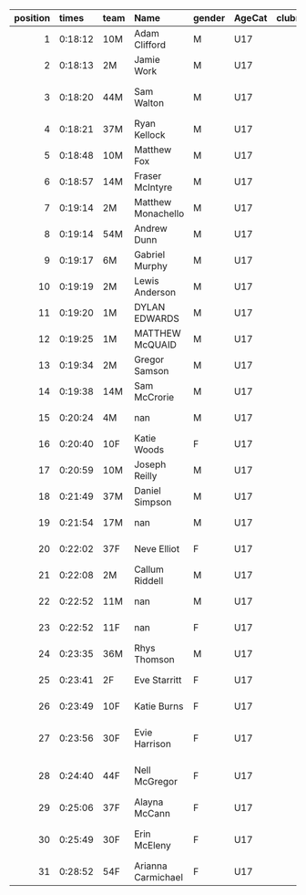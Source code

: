 |   position | times   | team   | Name               | gender   | AgeCat   |   clubnumber | Club name                  | Website                               |
|-----------:|:--------|:-------|:-------------------|:---------|:---------|-------------:|:---------------------------|:--------------------------------------|
|          1 | 0:18:12 | 10M    | Adam Clifford      | M        | U17      |           10 | Shettleston Harriers       | http://shettlestonharriers.org.uk/    |
|          2 | 0:18:13 | 2M     | Jamie Work         | M        | U17      |            2 | Kilmarnock H&AC            | http://www.kilmarnockharriers.com/    |
|          3 | 0:18:20 | 44M    | Sam Walton         | M        | U17      |           44 | North Ayrshire AAC         | https://naathletics.co.uk/            |
|          4 | 0:18:21 | 37M    | Ryan Kellock       | M        | U17      |           37 | Law & District AAC         | http://www.lawaac.co.uk/              |
|          5 | 0:18:48 | 10M    | Matthew Fox        | M        | U17      |           10 | Shettleston Harriers       | http://shettlestonharriers.org.uk/    |
|          6 | 0:18:57 | 14M    | Fraser McIntyre    | M        | U17      |           14 | Ayr Seaforth AC            | https://www.ayrseaforth.co.uk/        |
|          7 | 0:19:14 | 2M     | Matthew Monachello | M        | U17      |            2 | Kilmarnock H&AC            | http://www.kilmarnockharriers.com/    |
|          8 | 0:19:14 | 54M    | Andrew Dunn        | M        | U17      |           54 | VP-Glasgow                 | https://www.vp-glasgow.com            |
|          9 | 0:19:17 | 6M     | Gabriel Murphy     | M        | U17      |            6 | Cambuslang Harriers        | https://cambuslangharriers.org/       |
|         10 | 0:19:19 | 2M     | Lewis Anderson     | M        | U17      |            2 | Kilmarnock H&AC            | http://www.kilmarnockharriers.com/    |
|         11 | 0:19:20 | 1M     | DYLAN EDWARDS      | M        | U17      |            1 | East Kilbride AC           | http://www.ekac.org.uk/               |
|         12 | 0:19:25 | 1M     | MATTHEW McQUAID    | M        | U17      |            1 | East Kilbride AC           | http://www.ekac.org.uk/               |
|         13 | 0:19:34 | 2M     | Gregor Samson      | M        | U17      |            2 | Kilmarnock H&AC            | http://www.kilmarnockharriers.com/    |
|         14 | 0:19:38 | 14M    | Sam McCrorie       | M        | U17      |           14 | Ayr Seaforth AC            | https://www.ayrseaforth.co.uk/        |
|         15 | 0:20:24 | 4M     | nan                | M        | U17      |            4 | Inverclyde AC              | https://www.inverclydeac.org/         |
|         16 | 0:20:40 | 10F    | Katie Woods        | F        | U17      |           10 | Shettleston Harriers       | http://shettlestonharriers.org.uk/    |
|         17 | 0:20:59 | 10M    | Joseph Reilly      | M        | U17      |           10 | Shettleston Harriers       | http://shettlestonharriers.org.uk/    |
|         18 | 0:21:49 | 37M    | Daniel Simpson     | M        | U17      |           37 | Law & District AAC         | http://www.lawaac.co.uk/              |
|         19 | 0:21:54 | 17M    | nan                | M        | U17      |           17 | Calderglen Harriers        | http://www.calderglenharriers.org.uk/ |
|         20 | 0:22:02 | 37F    | Neve Elliot        | F        | U17      |           37 | Law & District AAC         | http://www.lawaac.co.uk/              |
|         21 | 0:22:08 | 2M     | Callum Riddell     | M        | U17      |            2 | Kilmarnock H&AC            | http://www.kilmarnockharriers.com/    |
|         22 | 0:22:52 | 11M    | nan                | M        | U17      |           11 | Airdrie Harriers           | http://airdrieharriers.org/           |
|         23 | 0:22:52 | 11F    | nan                | F        | U17      |           11 | Airdrie Harriers           | http://airdrieharriers.org/           |
|         24 | 0:23:35 | 36M    | Rhys Thomson       | M        | U17      |           36 | Larkhall YMCA              | https://www.larkhallymcaharriers.org  |
|         25 | 0:23:41 | 2F     | Eve Starritt       | F        | U17      |            2 | Kilmarnock H&AC            | http://www.kilmarnockharriers.com/    |
|         26 | 0:23:49 | 10F    | Katie Burns        | F        | U17      |           10 | Shettleston Harriers       | http://shettlestonharriers.org.uk/    |
|         27 | 0:23:56 | 30F    | Evie Harrison      | F        | U17      |           30 | Greenock Glenpark Harriers | https://greenockglenparkharriers.com/ |
|         28 | 0:24:40 | 44F    | Nell McGregor      | F        | U17      |           44 | North Ayrshire AAC         | https://naathletics.co.uk/            |
|         29 | 0:25:06 | 37F    | Alayna McCann      | F        | U17      |           37 | Law & District AAC         | http://www.lawaac.co.uk/              |
|         30 | 0:25:49 | 30F    | Erin McEleny       | F        | U17      |           30 | Greenock Glenpark Harriers | https://greenockglenparkharriers.com/ |
|         31 | 0:28:52 | 54F    | Arianna Carmichael | F        | U17      |           54 | VP-Glasgow                 | https://www.vp-glasgow.com            |